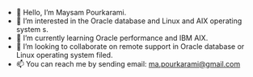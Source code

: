 - 👋 Hello, I’m Maysam Pourkarami.
- 👀 I’m interested in the Oracle database and Linux and AIX operating system s.
- 🌱 I’m currently learning Oracle performance and IBM AIX.
- 💞️ I’m looking to collaborate on remote support in Oracle database or Linux operating system filed.
- 📫 You can reach me by sending email: ma.pourkarami@gmail.com

<!---
pourkarami/pourkarami is a ✨ special ✨ repository because its `README.md` (this file) appears on your GitHub profile.
You can click the Preview link to take a look at your changes.
--->
